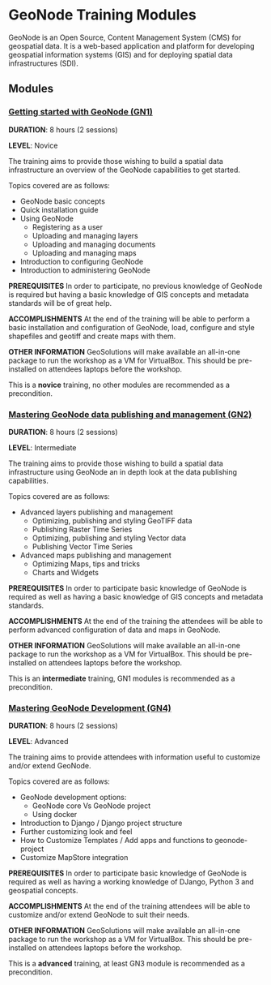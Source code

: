 # GeoNode Training Modules

GeoNode is an Open Source, Content Management System (CMS) for geospatial data. It is a web-based application and platform for developing geospatial information systems (GIS) and for deploying spatial data infrastructures (SDI).

## Modules

### [Getting started with GeoNode (GN1)](GN1)

**DURATION**: 8 hours (2 sessions)

**LEVEL**: Novice

The training aims to provide those wishing to build a spatial data infrastructure an overview of the GeoNode capabilities to get started.

Topics covered are as follows:
* GeoNode basic concepts
* Quick installation guide
* Using GeoNode
   * Registering as a user
   * Uploading and managing layers
   * Uploading and managing documents
   * Uploading and managing maps
* Introduction to configuring GeoNode
* Introduction to administering GeoNode

**PREREQUISITES**
In order to participate, no previous knowledge of GeoNode is required but having a basic knowledge of GIS concepts and metadata standards will be of great help.

**ACCOMPLISHMENTS**
At the end of the training will be able to perform a basic installation and configuration of GeoNode, load, configure and style shapefiles and geotiff and create maps with them. 

**OTHER INFORMATION**
GeoSolutions will make available an all-in-one package to run the workshop as a VM for VirtualBox. This should be pre-installed on attendees laptops before the workshop.

This is a **novice** training, no other modules are recommended as a precondition.

### [Mastering GeoNode data publishing and management (GN2)](GN2)

**DURATION**: 8 hours (2 sessions)

**LEVEL**: Intermediate

The training aims to provide those wishing to build a spatial data infrastructure using GeoNode an in depth look at the data publishing capabilities.

Topics covered are as follows:
* Advanced layers publishing and management
   * Optimizing, publishing and styling GeoTIFF data
   * Publishing Raster Time Series
   * Optimizing, publishing and styling Vector data
   * Publishing Vector Time Series
* Advanced maps publishing and management
   * Optimizing Maps, tips and tricks
   * Charts and Widgets

**PREREQUISITES**
In order to participate basic knowledge of GeoNode is required as well as having a basic knowledge of GIS concepts and metadata standards.

**ACCOMPLISHMENTS**
At the end of the training the attendees will be able to perform advanced configuration of data and maps in GeoNode. 

**OTHER INFORMATION**
GeoSolutions will make available an all-in-one package to run the workshop as a VM for VirtualBox. This should be pre-installed on attendees laptops before the workshop.

This is an **intermediate** training, GN1 modules is recommended as a precondition.

### [Mastering GeoNode Development (GN4)](GN4)

**DURATION**: 8 hours (2 sessions)

**LEVEL**: Advanced

The training aims to provide attendees with information useful to customize and/or extend GeoNode.

Topics covered are as follows:
* GeoNode development options:
   * GeoNode core Vs GeoNode project
   * Using docker
* Introduction to Django / Django project structure		
* Further customizing look and feel
* How to Customize  Templates / Add apps and functions to geonode-project	
* Customize MapStore integration

**PREREQUISITES**
In order to participate basic knowledge of GeoNode is required as well as having a working knowledge of DJango, Python 3 and geospatial concepts.

**ACCOMPLISHMENTS**
At the end of the training attendees will be able to customize and/or extend GeoNode to suit their needs. 

**OTHER INFORMATION**
GeoSolutions will make available an all-in-one package to run the workshop as a VM for VirtualBox. This should be pre-installed on attendees laptops before the workshop.

This is a **advanced** training, at least GN3 module is recommended as a precondition.
